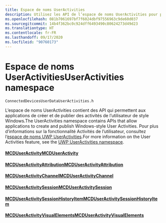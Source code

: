 ```yaml
---
title: Espace de noms UserActivities
description: Utilisez les API de l’espace de noms UserActivities pour permettre à votre application de créer et de publier des activités utilisateur de style Windows.
ms.openlocfilehash: 081b7061697bf7f6024dbf97556963c9de60d037
ms.sourcegitcommit: 14b4f362bc0c924dff6493490c80624273d49d23
ms.translationtype: HT
ms.contentlocale: fr-FR
ms.lasthandoff: 09/17/2020
ms.locfileid: "90760173"
---
```

# <a name="useractivities-namespace"></a><span data-ttu-id="451bc-103">Espace de noms UserActivities</span><span class="sxs-lookup"><span data-stu-id="451bc-103">UserActivities namespace</span></span>

```
ConnectedDevicesUserDataUserActivities.h
```

<span data-ttu-id="451bc-104">L’espace de noms UserActivities contient des API qui permettent aux applications de créer et de publier des activités de l’utilisateur de style Windows.</span><span class="sxs-lookup"><span data-stu-id="451bc-104">The UserActivities namespace contains APIs that allow applications to create and publish Windows-style User Activities.</span></span> <span data-ttu-id="451bc-105">Pour plus d’informations sur la fonctionnalité Activités de l’utilisateur, consultez l’[espace de noms UWP UserActivities](https://docs.microsoft.com/uwp/api/windows.applicationmodel.useractivities).</span><span class="sxs-lookup"><span data-stu-id="451bc-105">For more information on the User Activities feature, see the [UWP UserActivities namespace](https://docs.microsoft.com/uwp/api/windows.applicationmodel.useractivities).</span></span>

#### <a name="mcduseractivity"></a>[<span data-ttu-id="451bc-106">MCDUserActivity</span><span class="sxs-lookup"><span data-stu-id="451bc-106">MCDUserActivity</span></span>](MCDUserActivity.md)
#### <a name="mcduseractivityattribution"></a>[<span data-ttu-id="451bc-107">MCDUserActivityAttribution</span><span class="sxs-lookup"><span data-stu-id="451bc-107">MCDUserActivityAttribution</span></span>](MCDUserActivityAttribution.md)
#### <a name="mcduseractivitychannel"></a>[<span data-ttu-id="451bc-108">MCDUserActivityChannel</span><span class="sxs-lookup"><span data-stu-id="451bc-108">MCDUserActivityChannel</span></span>](MCDUserActivityChannel.md)
#### <a name="mcduseractivitysession"></a>[<span data-ttu-id="451bc-109">MCDUserActivitySession</span><span class="sxs-lookup"><span data-stu-id="451bc-109">MCDUserActivitySession</span></span>](MCDUserActivitySession.md)
#### <a name="mcduseractivitysessionhistoryitem"></a>[<span data-ttu-id="451bc-110">MCDUserActivitySessionHistoryItem</span><span class="sxs-lookup"><span data-stu-id="451bc-110">MCDUserActivitySessionHistoryItem</span></span>](MCDUserActivitySessionHistoryItem.md)
#### <a name="mcduseractivityvisualelements"></a>[<span data-ttu-id="451bc-111">MCDUserActivityVisualElements</span><span class="sxs-lookup"><span data-stu-id="451bc-111">MCDUserActivityVisualElements</span></span>](MCDUserActivityVisualElements.md)